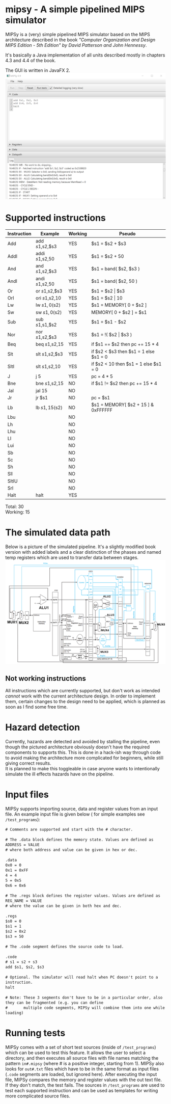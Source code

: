 # mipsy - A simple pipelined MIPS simulator

MIPSy is a (very) simple pipelined MIPS simulator based on the MIPS architecture described in the book *"Computer Organization and Design MIPS Edition - 5th Edition" by David Patterson and John Hennessy*.

It's basically a Java implementation of all units described mostly in chapters 4.3 and 4.4 of the book.

The GUI is written in JavaFX 2.  
![gui](https://github.com/adnanel/mipsy/raw/master/gui.png "GUI screenshot")


# Supported instructions

Instruction |      Example     | Working |    Pseudo   
------------|------------------|---------|--------------
Add         |  add $s1,$s2,$s3 |   YES   |  $s1 = $s2 + $s3
AddI        |  addi $s1,$s2,50 |   YES   |  $s1 = $s2 + 50           
And         |  and $s1,$s2,$s3 |   YES   |  $s1 = band( $s2, $s3 )           
AndI        |  andi $s1,$s2,50 |   YES   |  $s1 = band( $s2, 50 )
Or          |  or $s1,$s2,$s3  |   YES   |  $s1 = $s2 \| $s3            
OrI         |  ori $s1,$s2,10  |   YES   |  $s1 = $s2 \| 10
Lw          |  lw $s1, 0($s2)  |   YES   |  $s1 = MEMORY[ 0 + $s2 ]
Sw          |  sw $s1, 0($s2)  |   YES   |  MEMORY[ 0 + $s2 ] = $s1
Sub         |  sub $s1,$s1,$s2 |   YES   |  $s1 = $s1 - $s2
Nor         |  nor $s1,$s2,$s3 |   YES   |  $s1 = !( $s2 \| $s3 )
Beq         |  beq $s1,$s2,15  |   YES   |  if $s1 == $s2 then pc += 15 * 4           
Slt         |  slt $s1,$s2,$s3 |   YES   |  if $s2 < $s3 then $s1 = 1 else $s1 = 0           
SltI        |  slt $s1,$s2,10  |   YES   |  if $s2 < 10 then $s1 = 1 else $s1 = 0            
J           |  j 5             |   YES   |  pc = 4 * 5         
Bne         |  bne $s1,$s2,15  |   NO    |  if $s1 != $s2 then pc += 15 * 4
Jal         |  jal 15          |   NO    |              
Jr          |  jr $s1          |   NO    |  pc = $s1    
Lb          |  lb $s1, 15($s2) |   NO    |  $s1 = MEMORY[ $s2 + 15 ] & 0xFFFFFF
Lbu         |                  |   NO    |             
Lh          |                  |   NO    |             
Lhu         |                  |   NO    |             
Ll          |                  |   NO    |             
Lui         |                  |   NO    |                        
Sb          |                  |   NO    |             
Sc          |                  |   NO    |             
Sh          |                  |   NO    |             
Sll         |                  |   NO    |             
SltIU       |                  |   NO    |             
Srl         |                  |   NO    |             
Halt        |  halt            |   YES   |             

Total:   30  
Working: 15

# The simulated data path
Below is a picture of the simulated pipeline. It's a slightly modified book version with added labels and a clear distinction of the phases and named temp registers which are used to transfer data between stages.   
![datapath](https://github.com/adnanel/mipsy/blob/master/src/mipsy/ui/ra_mipsy.png?raw=true "MIPSy simulated architecture")
  
## Not working instructions
All instructions which are currently supported, but don't work as intended *cannot* work with the current architecture design. 
In order to implement them, certain changes to the design need to be applied, which is planned as soon as I find some free time.


# Hazard detection

Currently, hazards are detected and avoided by stalling the pipeline, even though the pictured architecture 
obviously doesn't have the required components to supports this. This is done in a hack-ish way through code
to avoid making the architecture more complicated for beginners, while still giving correct results.  
It is planned to make this toggleable in case anyone wants to intentionally simulate the ill effects hazards
have on the pipeline.

# Input files 

MIPSy supports importing source, data and register values from an input file. 
An example input file is given below ( for simple examples see `/test_programs`):

```
# Comments are supported and start with the # character.

# The .data block defines the memory state. Values are defined as ADDRESS = VALUE 
# where both address and value can be given in hex or dec.

.data
0x0 = 0
0x1 = 0xFF
4 = 4
5 = 0x5
0x6 = 0x6

# The .regs block defines the register values. Values are defined as REG_NAME = VALUE 
# where the value can be given in both hex and dec.

.regs
$s0 = 0
$s1 = 1
$s2 = 0x2
$s3 = 50

# The .code segment defines the source code to load.

.code
# s1 = s2 + s3
add $s1, $s2, $s3

# Optional. The simulator will read halt when PC doesn't point to a instruction.
halt 

# Note: These 3 segments don't have to be in a particular order, also they can be fragmented (e.g. you can define
#       multiple code segments, MIPSy will combine them into one while loading)
```

# Running tests
MIPSy comes with a set of short test sources (inside of `/test_programs`) which can be used to test this feature.
It allows the user to select a directory, and then executes all source files with file names matching the pattern `in#.mipsy`
(where # is a positive integer, starting from 1). MIPSy also looks for `out#.txt` files which have to be in the same format
as input files (`.code` segments are loaded, but ignored here). After executing the input file, MIPSy compares the memory and register
values with the out text file. If they don't match, the test fails.
The sources in `/test_programs` are used to test each supported instruction and can be used as templates for
writing more complicated source files.
